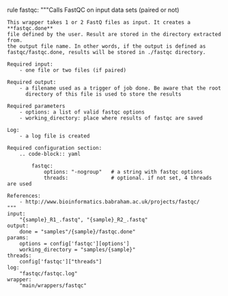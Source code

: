 rule fastqc:
    """Calls FastQC on input data sets (paired or not)

    This wrapper takes 1 or 2 FastQ files as input. It creates a **fastqc.done**
    file defined by the user. Result are stored in the directory extracted from.
    the output file name. In other words, if the output is defined as
    fastqc/fastqc.done, results will be stored in ./fastqc directory. 

    Required input:
        - one file or two files (if paired)

    Required output:
        - a filename used as a trigger of job done. Be aware that the root
          directory of this file is used to store the results

    Required parameters
        - options: a list of valid fastqc options
        - working_directory: place where results of fastqc are saved

    Log:
        - a log file is created

    Required configuration section:
        .. code-block:: yaml

            fastqc:
                options: "-nogroup"   # a string with fastqc options
                threads:              # optional. if not set, 4 threads are used

    References:
        - http://www.bioinformatics.babraham.ac.uk/projects/fastqc/
    """
    input:
        "{sample}_R1_.fastq", "{sample}_R2_.fastq"
    output:
        done = "samples"/{sample}/fastqc.done"
    params:
        options = config['fastqc'][options']
        working_directory = "samples/{sample}"
    threads: 
        config['fastqc']["threads"]
    log:
        "fastqc/fastqc.log"
    wrapper:
        "main/wrappers/fastqc"


